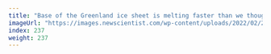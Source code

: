 ```yaml
---
title: "Base of the Greenland ice sheet is melting faster than we thought"
imageUrl: "https://images.newscientist.com/wp-content/uploads/2022/02/21145942/SEI_89317128.jpg?width=600"
index: 237
weight: 237
---
```


